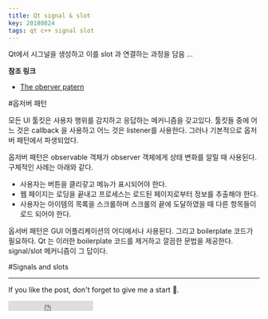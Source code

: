 ```yaml
---
title: Qt signal & slot
key: 20180824
tags: qt c++ signal slot
---
```


Qt에서 시그널을 생성하고 이를 slot 과 연결하는 과정을 담음 ...

<!--more-->

**참조 링크**
- [The oberver patern](https://wiki.qt.io/Qt_for_Beginners#The_observer_pattern)

#옵저버 패턴

모든 UI 툴킷은 사용자 행위를 감지하고 응답하는 메커니즘을 갖고있다. 툴킷들 중에 어느 것은
callback 을 사용하고 어느 것은 listener를 사용한다. 그러나 기본적으로 옵저버 패턴에서
파생되었다.

옵저버 패턴은 observable 객체가 observer 객체에게 상태 변화를 알릴 때 사용된다.
구체적인 사례는 아래와 같다.

- 사용자는 버튼을 클리갛고 메뉴가 표시되어야 한다.
- 웹 페이지는 로딩을 끝내고 프로세스는 로드된 페이지로부터 정보를 추출해야 한다.
- 사용자는 아이템의 목록을 스크롤하며 스크롤의 끝에 도달하였을 때 다른 항목들이 로드 되어야 한다.

옵서버 패턴은 GUI 어플리케이션의 어디에서나 사용된다. 그리고 boilerplate 코드가 필요하다.
Qt 는 이러한 boilerplate 코드를 제거하고 깔끔한 문법을 제공한다. signal/slot 메커니즘이 그 답이다.

#Signals and slots


---

If you like the post, don't forget to give me a start :star2:.

<iframe src="https://ghbtns.com/github-btn.html?user=gbkim1988&repo=gbkim1988.github.io&type=star&count=true"  frameborder="0" scrolling="0" width="170px" height="20px"></iframe>
